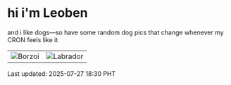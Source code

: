 # hi i'm Leoben

and i like dogs—so have some random dog pics that change whenever my CRON feels like it

|  |  |
|--------|----------|
| ![Borzoi](https://random-dog-vercel.vercel.app/api/random-borzoi?v=1753612253) | ![Labrador](https://random-dog-vercel.vercel.app/api/random-labrador?v=1753612253) |

Last updated: 2025-07-27 18:30 PHT
